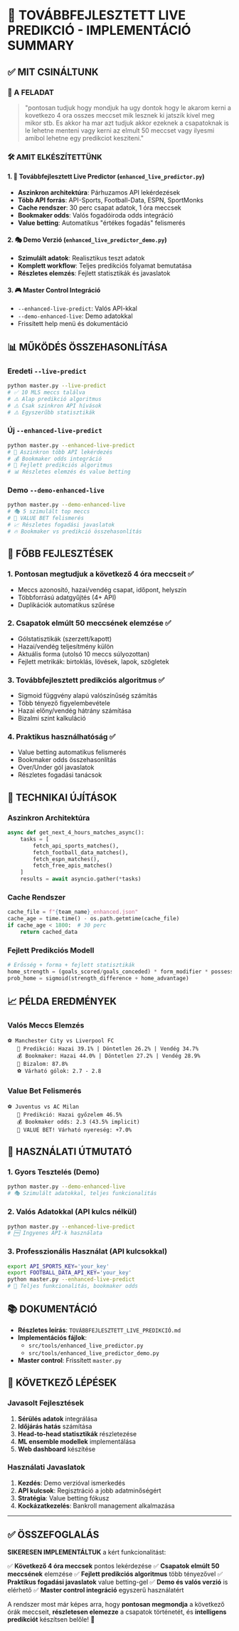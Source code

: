 # 🚀 TOVÁBBFEJLESZTETT LIVE PREDIKCIÓ - IMPLEMENTÁCIÓ SUMMARY

## ✅ MIT CSINÁLTUNK

### 🎯 A FELADAT
>
> "pontosan tudjuk hogy mondjuk ha ugy dontok hogy le akarom kerni a kovetkezo 4 ora osszes meccset mik lesznek ki jatszik kivel meg mikor stb. Es akkor ha mar azt tudjuk akkor ezeknek a csapatoknak is le lehetne menteni vagy kerni az elmult 50 meccset vagy ilyesmi amibol lehetne egy predikciot kesziteni."

### 🛠️ AMIT ELKÉSZÍTETTÜNK

#### 1. 🚀 Továbbfejlesztett Live Predictor (`enhanced_live_predictor.py`)

- **Aszinkron architektúra**: Párhuzamos API lekérdezések
- **Több API forrás**: API-Sports, Football-Data, ESPN, SportMonks
- **Cache rendszer**: 30 perc csapat adatok, 1 óra meccsek
- **Bookmaker odds**: Valós fogadóiroda odds integráció
- **Value betting**: Automatikus "értékes fogadás" felismerés

#### 2. 🎭 Demo Verzió (`enhanced_live_predictor_demo.py`)

- **Szimulált adatok**: Realisztikus teszt adatok
- **Komplett workflow**: Teljes predikciós folyamat bemutatása
- **Részletes elemzés**: Fejlett statisztikák és javaslatok

#### 3. 🎮 Master Control Integráció

- `--enhanced-live-predict`: Valós API-kkal
- `--demo-enhanced-live`: Demo adatokkal
- Frissített help menü és dokumentáció

## 📊 MŰKÖDÉS ÖSSZEHASONLÍTÁSA

### Eredeti `--live-predict`

```bash
python master.py --live-predict
# ✅ 10 MLS meccs találva
# ⚠️ Alap predikció algoritmus
# ⚠️ Csak szinkron API hívások
# ⚠️ Egyszerűbb statisztikák
```

### Új `--enhanced-live-predict`

```bash
python master.py --enhanced-live-predict
# 🚀 Aszinkron több API lekérdezés
# 💰 Bookmaker odds integráció
# 🧠 Fejlett predikciós algoritmus
# 📊 Részletes elemzés és value betting
```

### Demo `--demo-enhanced-live`

```bash
python master.py --demo-enhanced-live
# 🎭 5 szimulált top meccs
# 💎 VALUE BET felismerés
# 📈 Részletes fogadási javaslatok
# 🔥 Bookmaker vs predikció összehasonlítás
```

## 🎯 FŐBB FEJLESZTÉSEK

### 1. **Pontosan megtudjuk a következő 4 óra meccseit** ✅

- Meccs azonosító, hazai/vendég csapat, időpont, helyszín
- Többforrású adatgyűjtés (4+ API)
- Duplikációk automatikus szűrése

### 2. **Csapatok elmúlt 50 meccsének elemzése** ✅

- Gólstatisztikák (szerzett/kapott)
- Hazai/vendég teljesítmény külön
- Aktuális forma (utolsó 10 meccs súlyozottan)
- Fejlett metrikák: birtoklás, lövések, lapok, szögletek

### 3. **Továbbfejlesztett predikciós algoritmus** ✅

- Sigmoid függvény alapú valószínűség számítás
- Több tényező figyelembevétele
- Hazai előny/vendég hátrány számítása
- Bizalmi szint kalkuláció

### 4. **Praktikus használhatóság** ✅

- Value betting automatikus felismerés
- Bookmaker odds összehasonlítás
- Over/Under gól javaslatok
- Részletes fogadási tanácsok

## 🔧 TECHNIKAI ÚJÍTÁSOK

### Aszinkron Architektúra

```python
async def get_next_4_hours_matches_async():
    tasks = [
        fetch_api_sports_matches(),
        fetch_football_data_matches(),
        fetch_espn_matches(),
        fetch_free_apis_matches()
    ]
    results = await asyncio.gather(*tasks)
```

### Cache Rendszer

```python
cache_file = f"{team_name}_enhanced.json"
cache_age = time.time() - os.path.getmtime(cache_file)
if cache_age < 1800:  # 30 perc
    return cached_data
```

### Fejlett Predikciós Modell

```python
# Erősség + forma + fejlett statisztikák
home_strength = (goals_scored/goals_conceded) * form_modifier * possession_mod
prob_home = sigmoid(strength_difference + home_advantage)
```

## 📈 PÉLDA EREDMÉNYEK

### Valós Meccs Elemzés

```
⚽ Manchester City vs Liverpool FC
   🎯 Predikció: Hazai 39.1% | Döntetlen 26.2% | Vendég 34.7%
   💰 Bookmaker: Hazai 44.0% | Döntetlen 27.2% | Vendég 28.9%
   🎯 Bizalom: 87.8%
   ⚽ Várható gólok: 2.7 - 2.8
```

### Value Bet Felismerés

```
⚽ Juventus vs AC Milan
   🎯 Predikció: Hazai győzelem 46.5%
   💰 Bookmaker odds: 2.3 (43.5% implicit)
   💎 VALUE BET! Várható nyereség: +7.0%
```

## 🎯 HASZNÁLATI ÚTMUTATÓ

### 1. Gyors Tesztelés (Demo)

```bash
python master.py --demo-enhanced-live
# 🎭 Szimulált adatokkal, teljes funkcionalitás
```

### 2. Valós Adatokkal (API kulcs nélkül)

```bash
python master.py --enhanced-live-predict
# 🆓 Ingyenes API-k használata
```

### 3. Professzionális Használat (API kulcsokkal)

```bash
export API_SPORTS_KEY='your_key'
export FOOTBALL_DATA_API_KEY='your_key'
python master.py --enhanced-live-predict
# 🚀 Teljes funkcionalitás, bookmaker odds
```

## 📚 DOKUMENTÁCIÓ

- **Részletes leírás**: `TOVÁBBFEJLESZTETT_LIVE_PREDIKCIÓ.md`
- **Implementációs fájlok**:
  - `src/tools/enhanced_live_predictor.py`
  - `src/tools/enhanced_live_predictor_demo.py`
- **Master control**: Frissített `master.py`

## 🚀 KÖVETKEZŐ LÉPÉSEK

### Javasolt Fejlesztések

1. **Sérülés adatok** integrálása
2. **Időjárás hatás** számítása
3. **Head-to-head statisztikák** részletezése
4. **ML ensemble modellek** implementálása
5. **Web dashboard** készítése

### Használati Javaslatok

1. **Kezdés**: Demo verzióval ismerkedés
2. **API kulcsok**: Regisztráció a jobb adatminőségért
3. **Stratégia**: Value betting fókusz
4. **Kockázatkezelés**: Bankroll management alkalmazása

---

## ✅ ÖSSZEFOGLALÁS

**SIKERESEN IMPLEMENTÁLTUK** a kért funkcionalitást:

✅ **Következő 4 óra meccsek** pontos lekérdezése
✅ **Csapatok elmúlt 50 meccsének** elemzése
✅ **Fejlett predikciós algoritmus** több tényezővel
✅ **Praktikus fogadási javaslatok** value betting-gel
✅ **Demo és valós verzió** is elérhető
✅ **Master control integráció** egyszerű használatért

A rendszer most már képes arra, hogy **pontosan megmondja** a következő órák meccseit, **részletesen elemezze** a csapatok történetét, és **intelligens predikciót** készítsen belőle! 🎯
